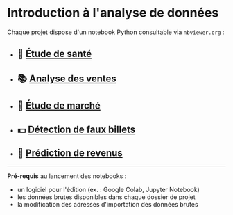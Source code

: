# Introduction à l'analyse de données

Chaque projet dispose d'un notebook Python consultable via `nbviewer.org` :

- ## 🌾 [Étude de santé](https://nbviewer.jupyter.org/github/gllmfrnr/openclassrooms/blob/master/etude-sante/etude-sante.ipynb)
- ## 📚 [Analyse des ventes](https://nbviewer.jupyter.org/github/gllmfrnr/openclassrooms/blob/master/analyse-ventes/analyse-ventes.ipynb)
- ## 🐔 [Étude de marché](https://nbviewer.jupyter.org/github/gllmfrnr/openclassrooms/blob/master/etude-marche/etude-marche.ipynb)
- ## 💵 [Détection de faux billets](https://nbviewer.jupyter.org/github/gllmfrnr/openclassrooms/blob/master/detection-faux-billets/detection-faux-billets.ipynb)
- ## 🔮 [Prédiction de revenus](https://nbviewer.jupyter.org/github/gllmfrnr/openclassrooms/blob/master/prediction-revenus/prediction-revenus.ipynb)

___

**Pré-requis** au lancement des notebooks :

- un logiciel pour l'édition (ex. : Google Colab, Jupyter Notebook)
- les données brutes disponibles dans chaque dossier de projet
- la modification des adresses d'importation des données brutes
